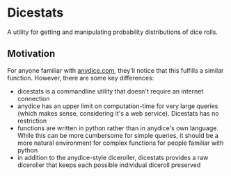 # Dicestats

A utility for getting and manipulating probability distributions of dice rolls.

## Motivation

For anyone familiar with [anydice.com](https://anydice.com/), they'll notice that this fulfills a similar function. However, there are some key differences:

* dicestats is a commandline utility that doesn't require an internet connection
* anydice has an upper limit on computation-time for very large queries (which makes sense, considering it's a web service). Dicestats has no restriction
* functions are written in python rather than in anydice's own language. While this can be more cumbersome for simple queries, it should be a more natural environment for complex functions for people familiar with python
* in addition to the anydice-style diceroller, dicestats provides a raw diceroller that keeps each possible individual diceroll preserved
